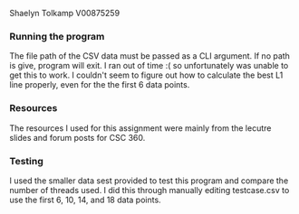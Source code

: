 Shaelyn Tolkamp
V00875259

### Running the program
The file path of the CSV data must be passed as a CLI argument. If no path is give, program will exit. I ran out of time :( so unfortunately was unable to get this to work. I couldn't seem to figure out how to calculate the best L1 line properly, even for the the first 6 data points. 

### Resources
The resources I used for this assignment were mainly from the lecutre slides and forum posts for CSC 360.

### Testing
I used the smaller data sest provided to test this program and compare the number of threads used. I did this through manually editing testcase.csv to use the first 6, 10, 14, and 18 data points.

